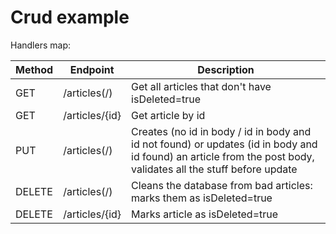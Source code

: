 # Crud example

Handlers map:

| Method | Endpoint | Description |
| --- | --- | --- |
| GET | /articles(/) | Get all articles that don't have isDeleted=true |
| GET | /articles/{id} | Get article by id |
| PUT | /articles(/) | Creates (no id in body / id in body and id not found) or updates (id in body and id found) an article from the post body, validates all the stuff before update | 
| DELETE | /articles(/) | Cleans the database from bad articles: marks them as isDeleted=true |
| DELETE | /articles/{id} | Marks article as isDeleted=true |

